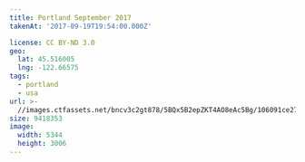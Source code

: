 ```yaml
---
title: Portland September 2017
takenAt: '2017-09-19T19:54:00.000Z'

license: CC BY-ND 3.0
geo:
  lat: 45.516005
  lng: -122.66575
tags:
  - portland
  - usa
url: >-
  //images.ctfassets.net/bncv3c2gt878/5BQx5B2epZKT4AO8eAc5Bg/106091ce27b9874e91e047a8a94768bc/portland-september-2017_37287252212_o
size: 9418353
image:
  width: 5344
  height: 3006
---
```

